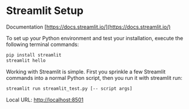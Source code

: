 # Streamlit Setup

Documentation [https://docs.streamlit.io/](https://docs.streamlit.io/)


To set up your Python environment and test your installation, execute the following terminal commands:

```bash
pip install streamlit
streamlit hello
```

Working with Streamlit is simple. First you sprinkle a few Streamlit commands into a normal Python script, then you run it with streamlit run:

```bash
streamlit run streamlit_test.py [-- script args]
```

Local URL: [http://localhost:8501](http://localhost:8501)